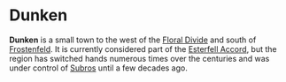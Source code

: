 # Dunken

**Dunken** is a small town to the west of the [Floral Divide](../../mote/esterfell/lenya/floral-divide.md) and south of [Frostenfeld](../../mote/esterfell/lenya/frostenfeld.md). It is currently considered part of the [Esterfell Accord](esterfell-accord.md), but the region has switched hands numerous times over the centuries and was under control of [Subros](../subros.md) until a few decades ago.
